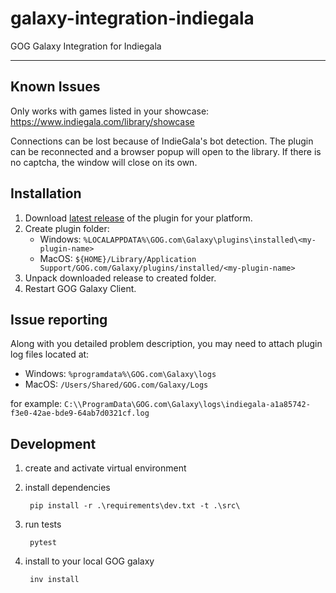 # galaxy-integration-indiegala

GOG Galaxy Integration for Indiegala

---
## Known Issues
Only works with games listed in your showcase: https://www.indiegala.com/library/showcase

Connections can be lost because of IndieGala's bot detection. The plugin can be reconnected and a browser popup will open to the library. If there is no captcha, the window will close on its own. 


## Installation
1. Download [latest release](https://github.com/burnhamup/galaxy-integration-indiegala/releases/latest) of the plugin for your platform.
2. Create plugin folder:
	- Windows: `%LOCALAPPDATA%\GOG.com\Galaxy\plugins\installed\<my-plugin-name>`
	- MacOS: `${HOME}/Library/Application Support/GOG.com/Galaxy/plugins/installed/<my-plugin-name>`
3. Unpack downloaded release to created folder.
4. Restart GOG Galaxy Client.

## Issue reporting
Along with you detailed problem description, you may need to attach plugin log files located at:
- Windows: `%programdata%\GOG.com\Galaxy\logs`
- MacOS: `/Users/Shared/GOG.com/Galaxy/Logs`

for example:
`C:\\ProgramData\GOG.com\Galaxy\logs\indiegala-a1a85742-f3e0-42ae-bde9-64ab7d0321cf.log`

## Development

1. create and activate virtual environment
2. install dependencies

        pip install -r .\requirements\dev.txt -t .\src\

3. run tests

        pytest

4. install to your local GOG galaxy

        inv install
